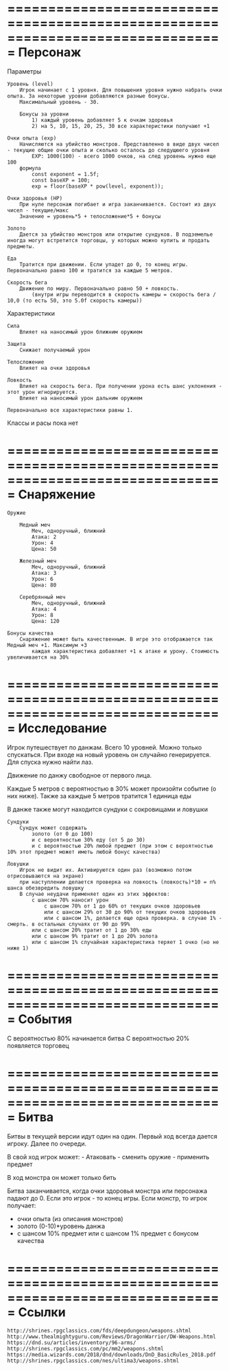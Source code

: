 ﻿===============================================================================
Персонаж
===============================================================================

Параметры
	
	Уровень (level)
		Игрок начинает с 1 уровня. Для повышения уровня нужно набрать очки опыта. За некоторые уровни добавляются разные бонусы.
		Максимальный уровень - 30.
		
		Бонусы за уровни
			1) каждый уровень добавляет 5 к очкам здоровья
			2) на 5, 10, 15, 20, 25, 30 все характеристики получают +1

	Очки опыта (exp)
		Начисляются на убийство монстров. Представленно в виде двух чисел - текущие общие очки опыта и сколько осталось до следущюего уровня 
			EXP: 1000(100) - всего 1000 очков, на след уровень нужно еще 100
		формула
			const exponent = 1.5f;
			const baseXP = 100;
			exp = floor(baseXP * pow(level, exponent));

	Очки здоровья (HP)
		При нуле персонаж погибает и игра заканчивается. Состоит из двух чисел - текущие/макс		
		Значение = уровень*5 + телосложение*5 + бонусы

	Золото
		Дается за убийство монстров или открытие сундуков. В подземелье иногда могут встретится торговцы, у которых можно купить и продать предметы.

	Еда
		Тратится при движении. Если упадет до 0, то конец игры. Первоначально равно 100 и тратится за каждые 5 метров.

	Скорость бега
		Движение по миру. Первоначально равно 50 + ловкость.
			(внутри игры переводится в скорость камеры = скорость бега / 10,0 (то есть 50, это 5.0f скорость камеры))

Характеристики
	
	Сила
		Влияет на наносимый урон ближним оружием

	Защита
		Снижает получаемый урон

	Телосложение
		Влияет на очки здоровья

	Ловкость
		Влияет на скорость бега. При получении урона есть шанс уклонения - этот урон игнорируется.
		Влияет на наносимый урон дальним оружием

	Первоначально все характеристики равны 1.

Классы и расы
	пока нет

===============================================================================
Снаряжение
===============================================================================

	Оружие

		Медный меч
			Меч, одноручный, ближний
			Атака: 2
			Урон: 4
			Цена: 50

		Железный меч
			Меч, одноручный, ближний
			Атака: 3
			Урон: 6
			Цена: 80

		Серебрянный меч
			Меч, одноручный, ближний
			Атака: 4
			Урон: 8
			Цена: 120

	Бонусы качества
		Снаряжение может быть качественным. В игре это отображается так Медный меч +1. Максимум +3
			каждая характеристика добавляет +1 к атаке и урону. Стоимость увеличивается на 30%


===============================================================================
Исследование
===============================================================================
Игрок путешествует по данжам. Всего 10 уровней. Можно только спускаться. При входе на новый уровень он случайно генерируется.
Для спуска нужно найти лаз.

Движение по данжу свободное от первого лица.

Каждые 5 метров с вероятностью в 30% может произойти событие (о них ниже).
Также за каждые 5 метров тратится 1 единица еды

В данже также могут находится сундуки с сокровищами и ловушки

	Сундуки
		Сундук может содержать
			золото (от 0 до 100)
			и с вероятностью 30% еду (от 5 до 30)
			и с вероятностью 20% любой предмет (при этом с вероятностью 10% этот предмет может иметь любой бонус качества)			

	Ловушки
		Игрок не видит их. Активируются один раз (возможно потом отрисовываются на экране)
		при наступлении делается проверка на ловкость (ловкость)*10 = n% шанса обезвредить ловушку
		В случае неудачи применяет один из этих эффектов:
			с шансом 70% наносит урон
				с шансом 70% от 1 до 60% от текущих очков здоровьев
				или с шансом 29% от 30 до 90% от текущих очков здоровьев
				или с шансом 1%, делается еще одна проверка. в случае 1% - смерть. в остальных случаях от 90 до 99%
			или с шансом 20% тратит от 1 до 30% еды
			или с шансом 9% тратит от 1 до 20% золота
			или с шансом 1% случайная характеристика теряет 1 очко (но не ниже 1)

===============================================================================
События
===============================================================================
С вероятностью 80% начинается битва
С вероятностью 20% появляется торговец


===============================================================================
Битва
===============================================================================
Битвы в текущей версии идут один на один. 
Первый ход всегда дается игроку. Далее по очереди.

В свой ход игрок может:
	- Атаковать
	- сменить оружие
	- применить предмет

В ход монстра он может только бить

Битва заканчивается, когда очки здоровья монстра или персонажа падают до 0. Если это игрок - то конец игры.
Если монстр, то игрок получает:
- очки опыта (из описания монстров)
- золото (0-10)*уровень данжа
- с шансом 10% предмет или с шансом 1% предмет с бонусом качества





===============================================================================
Ссылки
===============================================================================
	http://shrines.rpgclassics.com/fds/deepdungeon/weapons.shtml
	http://www.thealmightyguru.com/Reviews/DragonWarrior/DW-Weapons.html
	https://dnd.su/articles/inventory/96-arms/
	http://shrines.rpgclassics.com/pc/mm2/weapons.shtml
	https://media.wizards.com/2018/dnd/downloads/DnD_BasicRules_2018.pdf
	http://shrines.rpgclassics.com/nes/ultima3/weapons.shtml